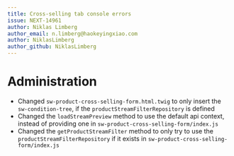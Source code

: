 ```yaml
---
title: Cross-selling tab console errors
issue: NEXT-14961
author: Niklas Limberg
author_email: n.limberg@haokeyingxiao.com
author: NiklasLimberg
author_github: NiklasLimberg
---
```

# Administration
* Changed `sw-product-cross-selling-form.html.twig` to only insert the `sw-condition-tree`, if the `productStreamFilterRepository` is defined
* Changed the `loadStreamPreview` method to use the default api context, instead of providing one in `sw-product-cross-selling-form/index.js`
* Changed the `getProductStreamFilter` method to only try to use the `productStreamFilterRepository` if it exists in `sw-product-cross-selling-form/index.js`
